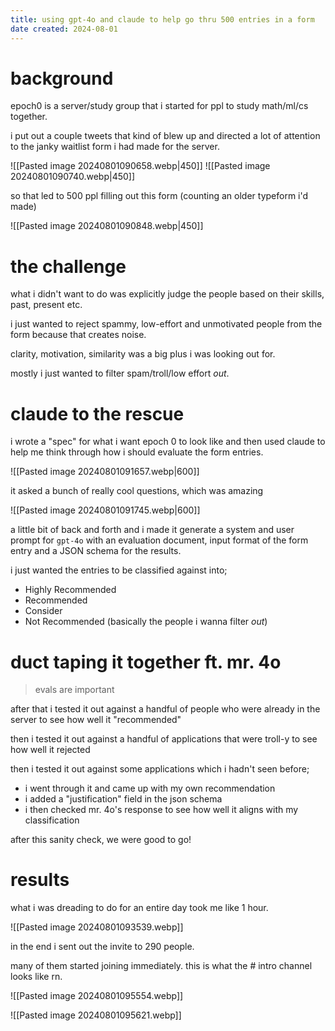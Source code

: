 ```yaml
---
title: using gpt-4o and claude to help go thru 500 entries in a form
date created: 2024-08-01
---
```


# background
epoch0 is a server/study group that i started for ppl to study math/ml/cs together.

i put out a couple tweets that kind of blew up and directed a lot of attention to the janky waitlist form i had made for the server.

![[Pasted image 20240801090658.webp|450]]
![[Pasted image 20240801090740.webp|450]]

so that led to 500 ppl filling out this form (counting an older typeform i'd made)

![[Pasted image 20240801090848.webp|450]]

# the challenge
what i didn't want to do was explicitly judge the people based on their skills, past, present etc.

i just wanted to reject spammy, low-effort and unmotivated people from the form because that creates noise.

clarity, motivation, similarity was a big plus i was looking out for.

mostly i just wanted to filter spam/troll/low effort _out_.

# claude to the rescue
i wrote a "spec" for what i want epoch 0 to look like and then used claude to help me think through how i should evaluate the form entries.

![[Pasted image 20240801091657.webp|600]]

it asked a bunch of really cool questions, which was amazing

![[Pasted image 20240801091745.webp|600]]

a little bit of back and forth and i made it generate a system and user prompt for `gpt-4o` with an evaluation document, input format of the form entry and a JSON schema for the results.

i just wanted the entries to be classified against into;
- Highly Recommended
- Recommended
- Consider
- Not Recommended (basically the people i wanna filter _out_)


# duct taping it together ft. mr. 4o
> evals are important

after that i tested it out against a handful of people who were already in the server to see how well it "recommended"

then i tested it out against a handful of applications that were troll-y to see how well it rejected

then i tested it out against some applications which i hadn't seen before;
- i went through it and came up with my own recommendation
- i added a "justification" field in the json schema
- i then checked mr. 4o's response to see how well it aligns with my classification

after this sanity check, we were good to go!

# results
what i was dreading to do for an entire day took me like 1 hour.

![[Pasted image 20240801093539.webp]]

in the end i sent out the invite to 290 people.

many of them started joining immediately. this is what the # intro channel looks like rn.

![[Pasted image 20240801095554.webp]]

![[Pasted image 20240801095621.webp]]
